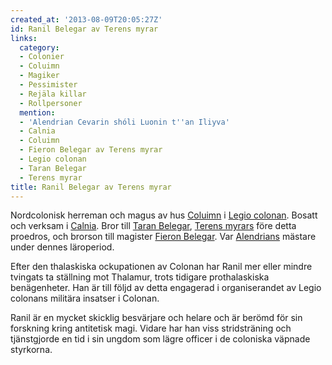 ```yaml
---
created_at: '2013-08-09T20:05:27Z'
id: Ranil Belegar av Terens myrar
links:
  category:
  - Colonier
  - Coluimn
  - Magiker
  - Pessimister
  - Rejäla killar
  - Rollpersoner
  mention:
  - 'Alendrian Cevarin shóli Luonin t''an Iliyva'
  - Calnia
  - Coluimn
  - Fieron Belegar av Terens myrar
  - Legio colonan
  - Taran Belegar
  - Terens myrar
title: Ranil Belegar av Terens myrar
---
```


Nordcolonisk herreman och magus av hus [Coluimn] i [Legio colonan]. Bosatt och verksam i [Calnia].
Bror till [Taran Belegar], [Terens myrars] före detta proedros, och brorson till magister [Fieron
Belegar]. Var [Alendrians] mästare under dennes läroperiod.

Efter den thalaskiska ockupationen av Colonan har Ranil mer eller mindre tvingats ta ställning mot
Thalamur, trots tidigare prothalaskiska benägenheter. Han är till följd av detta engagerad i
organiserandet av Legio colonans militära insatser i Colonan.

Ranil är en mycket skicklig besvärjare och helare och är berömd för sin forskning kring antitetisk
magi. Vidare har han viss stridsträning och tjänstgjorde en tid i sin ungdom som lägre officer i de
coloniska väpnade styrkorna.

  [Coluimn]: Coluimn
  [Legio colonan]: Legio_colonan
  [Calnia]: Calnia
  [Taran Belegar]: Taran_Belegar
  [Terens myrars]: Terens_myrar
  [Fieron Belegar]: Fieron_Belegar_av_Terens_myrar
  [Alendrians]: Alendrian_Cevarin_shóli_Luonin_tan_Iliyva